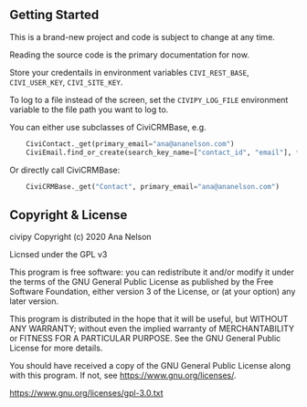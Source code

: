 ## Getting Started

This is a brand-new project and code is subject to change at any time.

Reading the source code is the primary documentation for now.

Store your credentails in environment variables `CIVI_REST_BASE`,
`CIVI_USER_KEY`, `CIVI_SITE_KEY`.

To log to a file instead of the screen, set the `CIVIPY_LOG_FILE` environment
variable to the file path you want to log to.

You can either use subclasses of CiviCRMBase, e.g.

```python
    CiviContact._get(primary_email="ana@ananelson.com")
    CiviEmail.find_or_create(search_key_name=["contact_id", "email"], **kwargs)
```

Or directly call CiviCRMBase:

```python
    CiviCRMBase._get("Contact", primary_email="ana@ananelson.com")
```

## Copyright & License

civipy Copyright (c) 2020 Ana Nelson

Licnsed under the GPL v3

This program is free software: you can redistribute it and/or modify
it under the terms of the GNU General Public License as published by
the Free Software Foundation, either version 3 of the License, or
(at your option) any later version.

This program is distributed in the hope that it will be useful,
but WITHOUT ANY WARRANTY; without even the implied warranty of
MERCHANTABILITY or FITNESS FOR A PARTICULAR PURPOSE.  See the
GNU General Public License for more details.

You should have received a copy of the GNU General Public License
along with this program.  If not, see <https://www.gnu.org/licenses/>.

<https://www.gnu.org/licenses/gpl-3.0.txt>
